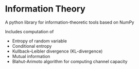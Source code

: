 # Information Theory 

A python library for information-theoretic tools based on NumPy

Includes computation of 

- Entropy of random variable 
- Conditional entropy 
- Kullback–Leibler divergence (KL-divergence)
- Mutual information
- Blahut-Arimoto algorithm for computing channel capacity
